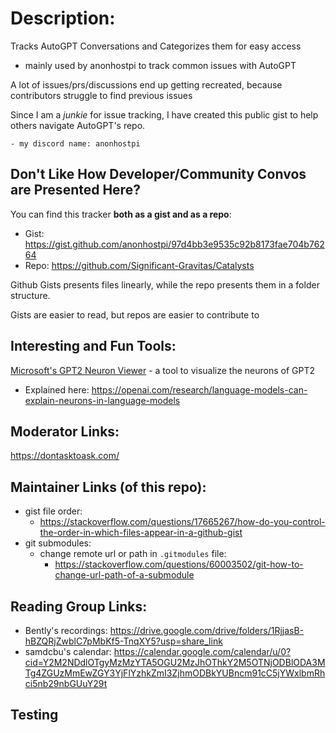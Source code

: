 # Description:
Tracks AutoGPT Conversations and Categorizes them for easy access
- mainly used by anonhostpi to track common issues with AutoGPT

A lot of issues/prs/discussions end up getting recreated, because contributors struggle to find previous issues

Since I am a _junkie_ for issue tracking, I have created this public gist to help others navigate AutoGPT's repo.

    - my discord name: anonhostpi 

## Don't Like How Developer/Community Convos are Presented Here?

You can find this tracker **both as a gist and as a repo**:
- Gist: https://gist.github.com/anonhostpi/97d4bb3e9535c92b8173fae704b76264
- Repo: https://github.com/Significant-Gravitas/Catalysts

Github Gists presents files linearly, while the repo presents them in a folder structure.

Gists are easier to read, but repos are easier to contribute to

## Interesting and Fun Tools:

[Microsoft's GPT2 Neuron Viewer][neuron-viewer] - a tool to visualize the neurons of GPT2
- Explained here: https://openai.com/research/language-models-can-explain-neurons-in-language-models

[neuron-viewer]:https://openaipublic.blob.core.windows.net/neuron-explainer/neuron-viewer/index.html

## Moderator Links:
https://dontasktoask.com/

## Maintainer Links (of this repo):
- gist file order:
  - https://stackoverflow.com/questions/17665267/how-do-you-control-the-order-in-which-files-appear-in-a-github-gist
- git submodules:
  - change remote url or path in `.gitmodules` file:
    - https://stackoverflow.com/questions/60003502/git-how-to-change-url-path-of-a-submodule

## Reading Group Links:
- Bently's recordings: https://drive.google.com/drive/folders/1RjjasB-hBZQRjZwblC7pMbKf5-TnqXY5?usp=share_link
- samdcbu's calendar: https://calendar.google.com/calendar/u/0?cid=Y2M2NDdlOTgyMzMzYTA5OGU2MzJhOThkY2M5OTNjODBlODA3MTg4ZGUzMmEwZGY3YjFlYzhkZmI3ZjhmODBkYUBncm91cC5jYWxlbmRhci5nb29nbGUuY29t

## Testing